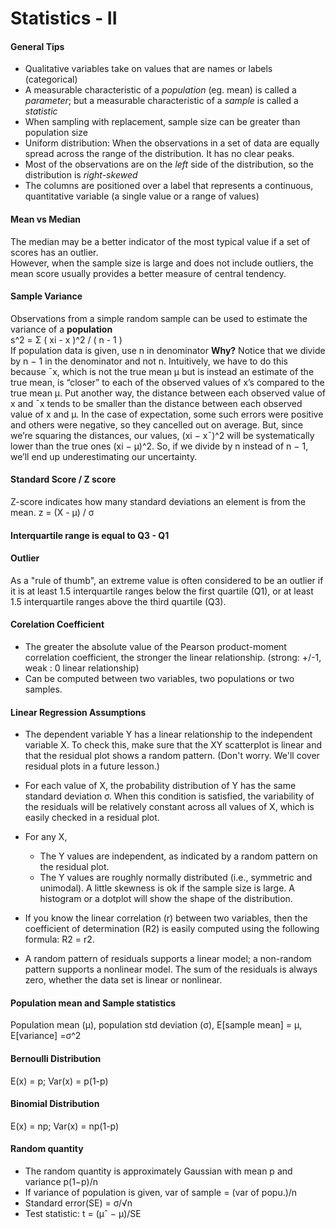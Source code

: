# Statistics - II

#### General Tips
* Qualitative variables take on values that are names or labels (categorical)
* A measurable characteristic of a *population* (eg. mean) is called a *parameter*; but a measurable characteristic of a *sample* is called a *statistic*
* When sampling with replacement, sample size can be greater than population size
* Uniform distribution: When the observations in a set of data are equally spread across the range of the distribution. It has no clear peaks.
* Most of the observations are on the *left* side of the distribution, so the distribution is *right-skewed*
* The columns are positioned over a label that represents a continuous, quantitative variable (a single value or a range of values)

#### Mean vs Median
The median may be a better indicator of the most typical value if a set of scores has an outlier.   
However, when the sample size is large and does not include outliers, the mean score usually provides a better measure of central tendency.

#### Sample Variance
Observations from a simple random sample can be used to estimate the variance of a **population**  
s^2 = Σ ( xi - x )^2 / ( n - 1 )  
If population data is given, use n in denominator
**Why?** 
Notice that we divide by n − 1 in the denominator and not n. Intuitively, we have to do this because ¯x, which is not the true mean µ but
is instead an estimate of the true mean, is “closer” to each of the observed values of x’s compared to the true mean µ. Put another way, the distance between each observed value
of x and ¯x tends to be smaller than the distance between each observed value of x and µ. In the case of expectation, some such errors were positive and others were negative, so they cancelled out on average. But, since we’re squaring the distances, our values, (xi − x¯)^2 will be systematically lower than the true ones (xi − µ)^2. So, if we divide by n instead of n − 1, we’ll end up underestimating our uncertainty.

#### Standard Score / Z score
Z-score indicates how many standard deviations an element is from the mean. z = (X - μ) / σ

####  Interquartile range is equal to Q3 - Q1

#### Outlier
As a "rule of thumb", an extreme value is often considered to be an outlier if it is at least 1.5 interquartile ranges below the first quartile (Q1), or at least 1.5 interquartile ranges above the third quartile (Q3).

#### Corelation Coefficient
* The greater the absolute value of the Pearson product-moment correlation coefficient, the stronger the linear relationship. (strong: +/-1, weak : 0 linear relationship)
* Can be computed between two variables, two populations or two samples.

#### Linear Regression Assumptions
* The dependent variable Y has a linear relationship to the independent variable X. To check this, make sure that the XY scatterplot is linear and that the residual plot shows a random pattern. (Don't worry. We'll cover residual plots in a future lesson.)
* For each value of X, the probability distribution of Y has the same standard deviation σ. When this condition is satisfied, the variability of the residuals will be relatively constant across all values of X, which is easily checked in a residual plot.
* For any X,
  * The Y values are independent, as indicated by a random pattern on the residual plot.
  * The Y values are roughly normally distributed (i.e., symmetric and unimodal). A little skewness is ok if the sample size is large. A histogram or a dotplot will show the shape of the distribution.

* If you know the linear correlation (r) between two variables, then the coefficient of determination (R2) is easily computed using the following formula: R2 = r2.
* A random pattern of residuals supports a linear model; a non-random pattern supports a nonlinear model. The sum of the residuals is always zero, whether the data set is linear or nonlinear.

#### Population mean and Sample statistics
Population mean (μ), population std deviation (σ), E[sample mean] = μ, E[variance] =σ^2

#### Bernoulli Distribution
E(x) = p; Var(x) = p(1-p)

#### Binomial Distribution
E(x) = np; Var(x) = np(1-p)

#### Random quantity
* The random quantity is approximately Gaussian with mean p and variance p(1−p)/n
* If variance of population is given, var of sample = (var of popu.)/n
* Standard error(SE) = σ/√n
* Test statistic: t = (µˆ − µ)/SE
